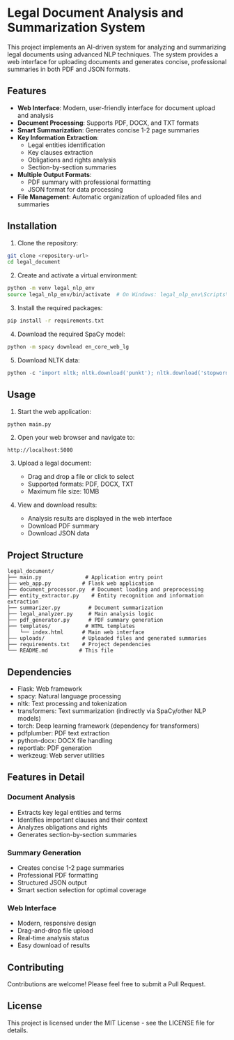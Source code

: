 # Legal Document Analysis and Summarization System

This project implements an AI-driven system for analyzing and summarizing legal documents using advanced NLP techniques. The system provides a web interface for uploading documents and generates concise, professional summaries in both PDF and JSON formats.

## Features

- **Web Interface**: Modern, user-friendly interface for document upload and analysis
- **Document Processing**: Supports PDF, DOCX, and TXT formats
- **Smart Summarization**: Generates concise 1-2 page summaries
- **Key Information Extraction**:
  - Legal entities identification
  - Key clauses extraction
  - Obligations and rights analysis
  - Section-by-section summaries
- **Multiple Output Formats**:
  - PDF summary with professional formatting
  - JSON format for data processing
- **File Management**: Automatic organization of uploaded files and summaries

## Installation

1. Clone the repository:
```bash
git clone <repository-url>
cd legal_document
```

2. Create and activate a virtual environment:
```bash
python -m venv legal_nlp_env
source legal_nlp_env/bin/activate  # On Windows: legal_nlp_env\Scripts\activate
```

3. Install the required packages:
```bash
pip install -r requirements.txt
```

4. Download the required SpaCy model:
```bash
python -m spacy download en_core_web_lg
```

5. Download NLTK data:
```python
python -c "import nltk; nltk.download('punkt'); nltk.download('stopwords')"
```

## Usage

1. Start the web application:
```bash
python main.py
```

2. Open your web browser and navigate to:
```
http://localhost:5000
```

3. Upload a legal document:
   - Drag and drop a file or click to select
   - Supported formats: PDF, DOCX, TXT
   - Maximum file size: 10MB

4. View and download results:
   - Analysis results are displayed in the web interface
   - Download PDF summary
   - Download JSON data

## Project Structure

```
legal_document/
├── main.py              # Application entry point
├── web_app.py          # Flask web application
├── document_processor.py  # Document loading and preprocessing
├── entity_extractor.py    # Entity recognition and information extraction
├── summarizer.py         # Document summarization
├── legal_analyzer.py     # Main analysis logic
├── pdf_generator.py      # PDF summary generation
├── templates/           # HTML templates
│   └── index.html      # Main web interface
├── uploads/            # Uploaded files and generated summaries
├── requirements.txt    # Project dependencies
└── README.md          # This file
```

## Dependencies

- Flask: Web framework
- spacy: Natural language processing
- nltk: Text processing and tokenization
- transformers: Text summarization (indirectly via SpaCy/other NLP models)
- torch: Deep learning framework (dependency for transformers)
- pdfplumber: PDF text extraction
- python-docx: DOCX file handling
- reportlab: PDF generation
- werkzeug: Web server utilities

## Features in Detail

### Document Analysis
- Extracts key legal entities and terms
- Identifies important clauses and their context
- Analyzes obligations and rights
- Generates section-by-section summaries

### Summary Generation
- Creates concise 1-2 page summaries
- Professional PDF formatting
- Structured JSON output
- Smart section selection for optimal coverage

### Web Interface
- Modern, responsive design
- Drag-and-drop file upload
- Real-time analysis status
- Easy download of results

## Contributing

Contributions are welcome! Please feel free to submit a Pull Request.

## License

This project is licensed under the MIT License - see the LICENSE file for details. 